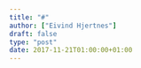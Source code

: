```yaml
---
title: "#"
author: ["Eivind Hjertnes"]
draft: false
type: "post"
date: 2017-11-21T01:00:00+01:00
---
```

